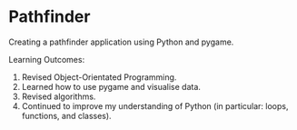 # Pathfinder
Creating a pathfinder application using Python and pygame.

Learning Outcomes:
1. Revised Object-Orientated Programming.
2. Learned how to use pygame and visualise data.
3. Revised algorithms.
4. Continued to improve my understanding of Python (in particular: loops, functions, and classes).
